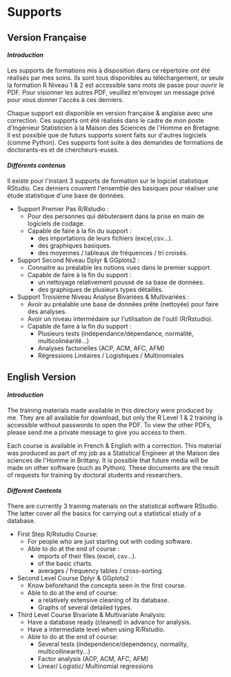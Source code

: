 # **Supports**  

## **Version Française** 

#### **_Introduction_**

Les supports de formations mis à disposition dans ce répertoire ont été réalisés par mes soins. Ils sont tous disponibles au téléchargement, or seule la formation R Niveau 1 & 2 est accessible sans mots de passe pour ouvrir le PDF. 
Pour visionner les autres PDF, veuillez m'envoyer un message privé pour vous donner l'accès à ces derniers.

Chaque support est disponible en version française & anglaise avec une correction. Ces supports ont été réalisés dans le cadre de mon poste d'Ingénieur Statisticien à la Maison des Sciences de l'Homme en Bretagne. Il est possible que de futurs supports soient faits sur d'autres logiciels (comme Python). Ces supports font suite à des demandes de formations de doctorants-es et de chercheurs-euses. 

#### **_Différents contenus_** 

Il existe pour l'instant 3 supports de formation sur le logiciel statistique RStudio. Ces derniers couvrent l'ensemble des basiques pour réaliser une étude statistique d'une base de données.
* Support Premier Pas R/Rstudio : 
    * Pour des personnes qui débuteraient dans la prise en main de logiciels de codage.
    * Capable de faire à la fin du support :
        * des importations de leurs fichiers (excel,csv...).
        * des graphiques basiques.
        * des moyennes / tableaux de fréquences / tri croisés.
* Support Second Niveau Dplyr & GGplots2 :
    * Connaitre au préalable les notions vues dans le premier support.
    * Capable de faire à la fin du support :
        * un nettoyage relativement poussé de sa base de données.
        * des graphiques de plusieurs types détaillés.
* Support Troisième Niveau Analyse Bivariées & Multivariées :
    * Avoir au préalable une base de données prête (nettoyée) pour faire des analyses.
    * Avoir un niveau intermédaire sur l'utilisation de l'outil (R/Rstudio).
    * Capable de faire à la fin du support :
        * Plusieurs tests (indépendance/dépendance, normalité, multicolinéarité...)
        * Analyses factorielles (ACP, ACM, AFC, AFM)
        * Régressions Linéaires / Logistiques / Multinomiales


## **English Version**

#### **_Introduction_**

The training materials made available in this directory were produced by me. They are all available for download, but only the R Level 1 & 2 training is accessible without passwords to open the PDF. 
To view the other PDFs, please send me a private message to give you access to them.

Each course is available in French & English with a correction. This material was produced as part of my job as a Statistical Engineer at the Maison des sciences de l'Homme in Brittany. It is possible that future media will be made on other software (such as Python). These documents are the result of requests for training by doctoral students and researchers. 


####  **_Different Contents_**

There are currently 3 training materials on the statistical software RStudio. The latter cover all the basics for carrying out a statistical study of a database.
* First Step R/Rstudio Course: 
    * For people who are just starting out with coding software.
    * Able to do at the end of course :
        * imports of their files (excel, csv...).
        * of the basic charts.
        * averages / frequency tables / cross-sorting.
* Second Level Course Dplyr & GGplots2 :
    * Know beforehand the concepts seen in the first course.
    * Able to do at the end of course:
        * a relatively extensive cleaning of its database.
        * Graphs of several detailed types.
* Third Level Course Bivariate & Multivariate Analysis:
    * Have a database ready (cleaned) in advance for analysis.
    * Have a intermediate level when using R/Rstudio.
    * Able to do at the end of course:
        * Several tests (independence/dependency, normality, multicollinearity...)
        * Factor analysis (ACP, ACM, AFC, AFM)
        * Linear/ Logistic/ Multinomial regressions 
